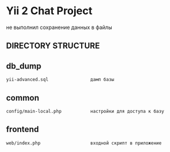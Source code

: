 Yii 2 Chat Project
===============================
не выполнил сохранение данных в файлы

DIRECTORY STRUCTURE
-------------------


db_dump
--------------------------------------------------------------------------------------------
    yii-advanced.sql                дамп базы

common
----------------------------------------------------------------------------------------------
    config/main-local.php           настройки для доступа к базу

frontend
------------------------------------------------------------------------------------------
    web/index.php                   входной скрипт в приложение


